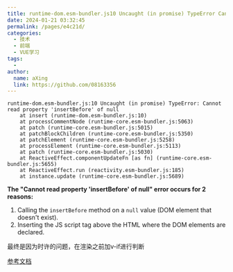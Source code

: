 ```yaml
---
title: runtime-dom.esm-bundler.js10 Uncaught (in promise) TypeError Cannot read property 'insertBefore' of null
date: 2024-01-21 03:32:45
permalink: /pages/e4c21d/
categories:
  - 技术
  - 前端
  - VUE学习
tags:
  - 
author: 
  name: aXing
  link: https://github.com/08163356
---
```





```
runtime-dom.esm-bundler.js:10 Uncaught (in promise) TypeError: Cannot read property 'insertBefore' of null
    at insert (runtime-dom.esm-bundler.js:10)
    at processCommentNode (runtime-core.esm-bundler.js:5063)
    at patch (runtime-core.esm-bundler.js:5015)
    at patchBlockChildren (runtime-core.esm-bundler.js:5350)
    at patchElement (runtime-core.esm-bundler.js:5258)
    at processElement (runtime-core.esm-bundler.js:5113)
    at patch (runtime-core.esm-bundler.js:5030)
    at ReactiveEffect.componentUpdateFn [as fn] (runtime-core.esm-bundler.js:5655)
    at ReactiveEffect.run (reactivity.esm-bundler.js:185)
    at instance.update (runtime-core.esm-bundler.js:5689)
```

**The "Cannot read property 'insertBefore' of null" error occurs for 2 reasons:**

1. Calling the `insertBefore` method on a `null` value (DOM element that doesn't exist).
2. Inserting the JS script tag above the HTML where the DOM elements are declared.

最终是因为时许的问题，在渲染之前加v-if进行判断

[参考文档](https://bobbyhadz.com/blog/javascript-cannot-read-property-insertbefore-of-null)